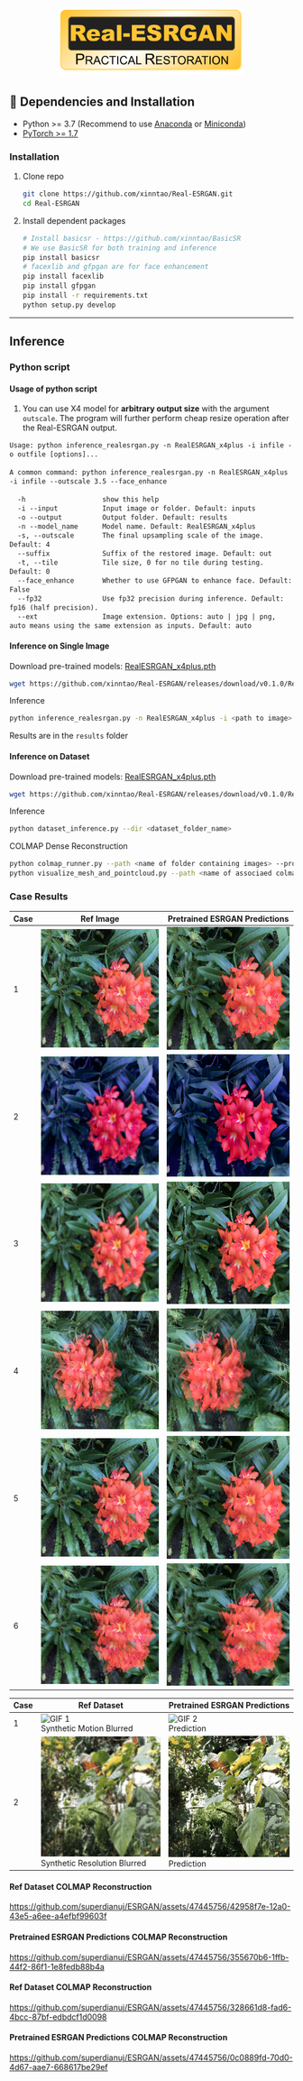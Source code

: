 
<p align="center">
  <img src="assets/realesrgan_logo.png" height=120>
</p>

## 🔧 Dependencies and Installation

- Python >= 3.7 (Recommend to use [Anaconda](https://www.anaconda.com/download/#linux) or [Miniconda](https://docs.conda.io/en/latest/miniconda.html))
- [PyTorch >= 1.7](https://pytorch.org/)

### Installation

1. Clone repo

    ```bash
    git clone https://github.com/xinntao/Real-ESRGAN.git
    cd Real-ESRGAN
    ```

1. Install dependent packages

    ```bash
    # Install basicsr - https://github.com/xinntao/BasicSR
    # We use BasicSR for both training and inference
    pip install basicsr
    # facexlib and gfpgan are for face enhancement
    pip install facexlib
    pip install gfpgan
    pip install -r requirements.txt
    python setup.py develop
    ```

---

## Inference


### Python script

#### Usage of python script

1. You can use X4 model for **arbitrary output size** with the argument `outscale`. The program will further perform cheap resize operation after the Real-ESRGAN output.

```console
Usage: python inference_realesrgan.py -n RealESRGAN_x4plus -i infile -o outfile [options]...

A common command: python inference_realesrgan.py -n RealESRGAN_x4plus -i infile --outscale 3.5 --face_enhance

  -h                   show this help
  -i --input           Input image or folder. Default: inputs
  -o --output          Output folder. Default: results
  -n --model_name      Model name. Default: RealESRGAN_x4plus
  -s, --outscale       The final upsampling scale of the image. Default: 4
  --suffix             Suffix of the restored image. Default: out
  -t, --tile           Tile size, 0 for no tile during testing. Default: 0
  --face_enhance       Whether to use GFPGAN to enhance face. Default: False
  --fp32               Use fp32 precision during inference. Default: fp16 (half precision).
  --ext                Image extension. Options: auto | jpg | png, auto means using the same extension as inputs. Default: auto
```

#### Inference on Single Image

Download pre-trained models: [RealESRGAN_x4plus.pth](https://github.com/xinntao/Real-ESRGAN/releases/download/v0.1.0/RealESRGAN_x4plus.pth)

```bash
wget https://github.com/xinntao/Real-ESRGAN/releases/download/v0.1.0/RealESRGAN_x4plus.pth -P weights
```

Inference

```bash
python inference_realesrgan.py -n RealESRGAN_x4plus -i <path to image> --face_enhance 1
```

Results are in the `results` folder


#### Inference on Dataset

Download pre-trained models: [RealESRGAN_x4plus.pth](https://github.com/xinntao/Real-ESRGAN/releases/download/v0.1.0/RealESRGAN_x4plus.pth)

```bash
wget https://github.com/xinntao/Real-ESRGAN/releases/download/v0.1.0/RealESRGAN_x4plus.pth -P weights
```

Inference

```bash
python dataset_inference.py --dir <dataset_folder_name>
```

COLMAP Dense Reconstruction
```bash
python colmap_runner.py --path <name of folder containing images> --project_name <name of associaed colmap project>
python visualize_mesh_and_pointcloud.py --path <name of associaed colmap project>
```




### Case Results

|Case | Ref Image | Pretrained ESRGAN Predictions |
|-----|-----------|-------------------------------|
|1    | ![Case 1 Ref](input_imgs/case_study1.png) | ![Case 1 Output](results/case_study1_out.png) |
|2    | ![Case 2 Ref](input_imgs/case_study2.png) | ![Case 2 Output](results/case_study2_out.png) |
|3    | ![Case 3 Ref](input_imgs/case_study3.png) | ![Case 3 Output](results/case_study3_out.png) |
|4    | ![Case 4 Ref](input_imgs/case_study4.png) | ![Case 4 Output](results/case_study4_out.png) |
|5    | ![Case 5 Ref](input_imgs/case_study5.png) | ![Case 5 Output](results/case_study5_out.png) |
|6    | ![Case 6 Ref](input_imgs/case_study6.png) | ![Case 6 Output](results/case_study6_out.png) |


|Case | Ref Dataset | Pretrained ESRGAN Predictions |
|---------|------------------|------------------|
|1| ![GIF 1](dataset_motion_blurred.gif)<br>Synthetic Motion Blurred | ![GIF 2](dataset_motion_blurred_out.gif)<br>Prediction |
|2| ![GIF 3](dataset_resolution_blurred.gif)<br>Synthetic Resolution Blurred | ![GIF 4](dataset_resolution_blurred_out.gif)<br>Prediction |


#### Ref Dataset COLMAP Reconstruction


https://github.com/superdianuj/ESRGAN/assets/47445756/42958f7e-12a0-43e5-a6ee-a4efbf99603f

#### Pretrained ESRGAN Predictions COLMAP Reconstruction



https://github.com/superdianuj/ESRGAN/assets/47445756/355670b6-1ffb-44f2-86f1-1e8fedb88b4a


#### Ref Dataset COLMAP Reconstruction

https://github.com/superdianuj/ESRGAN/assets/47445756/328661d8-fad6-4bcc-87bf-edbdcf1d0098

#### Pretrained ESRGAN Predictions COLMAP Reconstruction



https://github.com/superdianuj/ESRGAN/assets/47445756/0c0889fd-70d0-4d67-aae7-668617be29ef



